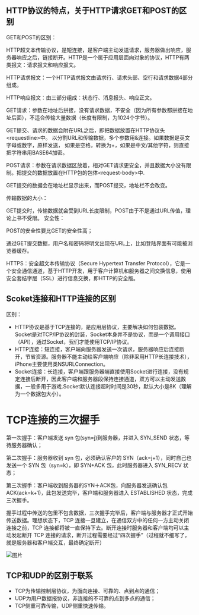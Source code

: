 ## HTTP协议的特点，关于HTTP请求GET和POST的区别

GET和POST的区别：

HTTP超文本传输协议，是短连接，是客户端主动发送请求，服务器做出响应，服务器响应之后，链接断开。HTTP是一个属于应用层面向对象的协议，HTTP有两类报文：请求报文和响应报文。

HTTP请求报文：一个HTTP请求报文由请求行、请求头部、空行和请求数据4部分组成。

HTTP响应报文：由三部分组成：状态行、消息报头、响应正文。

GET请求：参数在地址后拼接，没有请求数据，不安全（因为所有参数都拼接在地址后面），不适合传输大量数据（长度有限制，为1024个字节）。

GET提交、请求的数据会附在URL之后，即把数据放置在HTTP协议头\<requestline\>中。
以分割URL和传输数据，多个参数用&连接。如果数据是英文字母或数字，原样发送，
如果是空格，转换为+，如果是中文/其他字符，则直接把字符串用BASE64加密。

POST请求：参数在请求数据区放着，相对GET请求更安全，并且数据大小没有限制。把提交的数据放置在HTTP包的包体\<request-body\>中.

GET提交的数据会在地址栏显示出来，而POST提交，地址栏不会改变。

传输数据的大小：

GET提交时，传输数据就会受到URL长度限制，POST由于不是通过URL传值，理论上书不受限。
安全性：

POST的安全性要比GET的安全性高；

通过GET提交数据，用户名和密码将明文出现在URL上，比如登陆界面有可能被浏览器缓存。

HTTPS：安全超文本传输协议（Secure Hypertext Transfer Protocol），它是一个安全通信通道，基于HTTP开发，用于客户计算机和服务器之间交换信息，使用安全套结字层（SSL）进行信息交换，即HTTP的安全版。


## Scoket连接和HTTP连接的区别

区别：

* HTTP协议是基于TCP连接的，是应用层协议，主要解决如何包装数据。Socket是对TCP/IP协议的封装，Socket本身并不是协议，而是一个调用接口（API），通过Socket，我们才能使用TCP/IP协议。
* HTTP连接：短连接，客户端向服务器发送一次请求，服务器响应后连接断开，节省资源。服务器不能主动给客户端响应（除非采用HTTP长连接技术），iPhone主要使用类NSURLConnection。
* Socket连接：长连接，客户端跟服务器端直接使用Socket进行连接，没有规定连接后断开，因此客户端和服务器段保持连接通道，双方可以主动发送数据，一般多用于游戏.Socket默认连接超时时间是30秒，默认大小是8K（理解为一个数据包大小）。


# TCP连接的三次握手

第一次握手：客户端发送 syn 包(syn=j)到服务器，并进入 SYN_SEND 状态，等待服务器确认；

第二次握手：服务器收到 syn 包，必须确认客户的 SYN（ack=j+1），同时自己也发送一个 SYN 包（syn=k），即 SYN+ACK 包，此时服务器进入 SYN_RECV 状态；

第三次握手：客户端收到服务器的SYN＋ACK包，向服务器发送确认包ACK(ack=k+1)，此包发送完毕，客户端和服务器进入 ESTABLISHED 状态，完成三次握手。

握手过程中传送的包里不包含数据，三次握手完毕后，客户端与服务器才正式开始传送数据。理想状态下，TCP 连接一旦建立，在通信双方中的任何一方主动关闭连接之前，TCP 连接都将被一直保持下去。断开连接时服务器和客户端均可以主动发起断开 TCP 连接的请求，断开过程需要经过“四次握手”（过程就不细写了，就是服务器和客户端交互，最终确定断开）

![图片](https://upload-images.jianshu.io/upload_images/3788243-4830cacee1f1e7d3.png?imageMogr2/auto-orient/strip|imageView2/2/w/875/format/webp)


<span id="tcp_udp_diff"></span>

## TCP和UDP的区别于联系

* TCP为传输控制层协议，为面向连接、可靠的、点到点的通信；
* UDP为用户数据报协议，非连接的不可靠的点到多点的通信；
* TCP侧重可靠传输，UDP侧重快速传输。